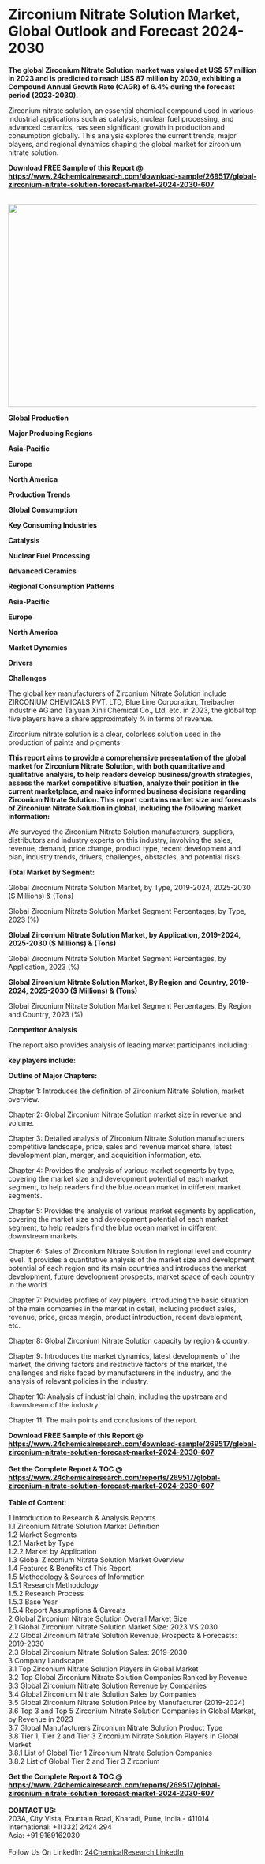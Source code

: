 <h1>Zirconium Nitrate Solution Market, Global Outlook and Forecast 2024-2030</h1><p><strong>The global Zirconium Nitrate Solution market was valued at US$ 57 million in 2023 and is predicted to reach US$ 87 million by 2030, exhibiting a Compound Annual Growth Rate (CAGR) of 6.4% during the forecast period (2023-2030).</strong></p><p>
</p><p>Zirconium nitrate solution, an essential chemical compound used in various industrial applications such as catalysis, nuclear fuel processing, and advanced ceramics, has seen significant growth in production and consumption globally. This analysis explores the current trends, major players, and regional dynamics shaping the global market for zirconium nitrate solution.</p><div><b>Download FREE Sample of this Report @ 
            <a href="https://www.24chemicalresearch.com/download-sample/269517/global-zirconium-nitrate-solution-forecast-market-2024-2030-607">
            https://www.24chemicalresearch.com/download-sample/269517/global-zirconium-nitrate-solution-forecast-market-2024-2030-607</a></b></div><br><p>
</p><p><img alt="" src="https://24chemicalresearch.com/assets/report-images/ZirconiumNitrateSolution.png" style="height:411px; width:731px"></p><p>
</p><p><strong>Global Production</strong></p><p>
</p><p><strong>Major Producing Regions</strong></p><p>
</p><p><strong>Asia-Pacific</strong></p><p>
</p><p>
</p><p><strong>Europe</strong></p><p>
</p><p>
</p><p><strong>North America</strong></p><p>
</p><p>
</p><p><strong>Production Trends</strong></p><p>
</p><p>
</p><p><strong>Global Consumption</strong></p><p>
</p><p><strong>Key Consuming Industries</strong></p><p>
</p><p><strong>Catalysis</strong></p><p>
</p><p>
</p><p><strong>Nuclear Fuel Processing</strong></p><p>
</p><p>
</p><p><strong>Advanced Ceramics</strong></p><p>
</p><p>
</p><p><strong>Regional Consumption Patterns</strong></p><p>
</p><p><strong>Asia-Pacific</strong></p><p>
</p><p>
</p><p><strong>Europe</strong></p><p>
</p><p>
</p><p><strong>North America</strong></p><p>
</p><p>
</p><p><strong>Market Dynamics</strong></p><p>
</p><p><strong>Drivers</strong></p><p>
</p><p>
</p><p><strong>Challenges</strong></p><p>
</p><p>
</p><p>The global key manufacturers of Zirconium Nitrate Solution include ZIRCONIUM CHEMICALS PVT. LTD, Blue Line Corporation, Treibacher Industrie AG and Taiyuan Xinli Chemical Co., Ltd, etc. in 2023, the global top five players have a share approximately % in terms of revenue.</p><p>
</p><p>Zirconium nitrate solution is a clear, colorless solution used in the production of paints and pigments.</p><p>
<strong>This report aims to provide a comprehensive presentation of the global market for Zirconium Nitrate Solution, with both quantitative and qualitative analysis, to help readers develop business/growth strategies, assess the market competitive situation, analyze their position in the current marketplace, and make informed business decisions regarding Zirconium Nitrate Solution. This report contains market size and forecasts of Zirconium Nitrate Solution in global, including the following market information:</strong></p><p>
</p><p>
</p><p>We surveyed the Zirconium Nitrate Solution manufacturers, suppliers, distributors and industry experts on this industry, involving the sales, revenue, demand, price change, product type, recent development and plan, industry trends, drivers, challenges, obstacles, and potential risks.</p><p>
<strong>Total Market by Segment:</strong></p><p>
Global Zirconium Nitrate Solution Market, by Type, 2019-2024, 2025-2030 ($ Millions) &amp; (Tons)</p><p>
Global Zirconium Nitrate Solution Market Segment Percentages, by Type, 2023 (%)</p><p>
</p><p>
</p><p><strong>Global Zirconium Nitrate Solution Market, by Application, 2019-2024, 2025-2030 ($ Millions) &amp; (Tons)</strong></p><p>
Global Zirconium Nitrate Solution Market Segment Percentages, by Application, 2023 (%)</p><p>
</p><p>
</p><p><strong>Global Zirconium Nitrate Solution Market, By Region and Country, 2019-2024, 2025-2030 ($ Millions) &amp; (Tons)</strong></p><p>
Global Zirconium Nitrate Solution Market Segment Percentages, By Region and Country, 2023 (%)</p><p>
</p><p>
</p><p><strong>Competitor Analysis</strong></p><p>
The report also provides analysis of leading market participants including:</p><p>
</p><p>
</p><p><strong>key players include:</strong></p><p>
</p><p>
</p><p><strong>Outline of Major Chapters:</strong></p><p>
Chapter 1: Introduces the definition of Zirconium Nitrate Solution, market overview.</p><p>
Chapter 2: Global Zirconium Nitrate Solution market size in revenue and volume.</p><p>
Chapter 3: Detailed analysis of Zirconium Nitrate Solution manufacturers competitive landscape, price, sales and revenue market share, latest development plan, merger, and acquisition information, etc.</p><p>
Chapter 4: Provides the analysis of various market segments by type, covering the market size and development potential of each market segment, to help readers find the blue ocean market in different market segments.</p><p>
Chapter 5: Provides the analysis of various market segments by application, covering the market size and development potential of each market segment, to help readers find the blue ocean market in different downstream markets.</p><p>
Chapter 6: Sales of Zirconium Nitrate Solution in regional level and country level. It provides a quantitative analysis of the market size and development potential of each region and its main countries and introduces the market development, future development prospects, market space of each country in the world.</p><p>
Chapter 7: Provides profiles of key players, introducing the basic situation of the main companies in the market in detail, including product sales, revenue, price, gross margin, product introduction, recent development, etc.</p><p>
Chapter 8: Global Zirconium Nitrate Solution capacity by region &amp; country.</p><p>
Chapter 9: Introduces the market dynamics, latest developments of the market, the driving factors and restrictive factors of the market, the challenges and risks faced by manufacturers in the industry, and the analysis of relevant policies in the industry.</p><p>
Chapter 10: Analysis of industrial chain, including the upstream and downstream of the industry.</p><p>
Chapter 11: The main points and conclusions of the report.</p><div><b>Download FREE Sample of this Report @ 
            <a href="https://www.24chemicalresearch.com/download-sample/269517/global-zirconium-nitrate-solution-forecast-market-2024-2030-607">
            https://www.24chemicalresearch.com/download-sample/269517/global-zirconium-nitrate-solution-forecast-market-2024-2030-607</a></b></div><br><div><b>Get the Complete Report & TOC @ 
            <a href="https://www.24chemicalresearch.com/reports/269517/global-zirconium-nitrate-solution-forecast-market-2024-2030-607">
            https://www.24chemicalresearch.com/reports/269517/global-zirconium-nitrate-solution-forecast-market-2024-2030-607</a></b></div><br>
            <b>Table of Content:</b><p>1 Introduction to Research & Analysis Reports<br />
    1.1 Zirconium Nitrate Solution Market Definition<br />
    1.2 Market Segments<br />
        1.2.1 Market by Type<br />
        1.2.2 Market by Application<br />
    1.3 Global Zirconium Nitrate Solution Market Overview<br />
    1.4 Features & Benefits of This Report<br />
    1.5 Methodology & Sources of Information<br />
        1.5.1 Research Methodology<br />
        1.5.2 Research Process<br />
        1.5.3 Base Year<br />
        1.5.4 Report Assumptions & Caveats<br />
2 Global Zirconium Nitrate Solution Overall Market Size<br />
    2.1 Global Zirconium Nitrate Solution Market Size: 2023 VS 2030<br />
    2.2 Global Zirconium Nitrate Solution Revenue, Prospects & Forecasts: 2019-2030<br />
    2.3 Global Zirconium Nitrate Solution Sales: 2019-2030<br />
3 Company Landscape<br />
    3.1 Top Zirconium Nitrate Solution Players in Global Market<br />
    3.2 Top Global Zirconium Nitrate Solution Companies Ranked by Revenue<br />
    3.3 Global Zirconium Nitrate Solution Revenue by Companies<br />
    3.4 Global Zirconium Nitrate Solution Sales by Companies<br />
    3.5 Global Zirconium Nitrate Solution Price by Manufacturer (2019-2024)<br />
    3.6 Top 3 and Top 5 Zirconium Nitrate Solution Companies in Global Market, by Revenue in 2023<br />
    3.7 Global Manufacturers Zirconium Nitrate Solution Product Type<br />
    3.8 Tier 1, Tier 2 and Tier 3 Zirconium Nitrate Solution Players in Global Market<br />
        3.8.1 List of Global Tier 1 Zirconium Nitrate Solution Companies<br />
        3.8.2 List of Global Tier 2 and Tier 3 Zirconium</p><div><b>Get the Complete Report & TOC @ 
            <a href="https://www.24chemicalresearch.com/reports/269517/global-zirconium-nitrate-solution-forecast-market-2024-2030-607">
            https://www.24chemicalresearch.com/reports/269517/global-zirconium-nitrate-solution-forecast-market-2024-2030-607</a></b></div><br><b>CONTACT US:</b><br>
            203A, City Vista, Fountain Road, Kharadi, Pune, India - 411014<br>
            International: +1(332) 2424 294<br>
            Asia: +91 9169162030 <br><br>
            Follow Us On LinkedIn: <a href="https://www.linkedin.com/company/24chemicalresearch/">24ChemicalResearch LinkedIn</a>